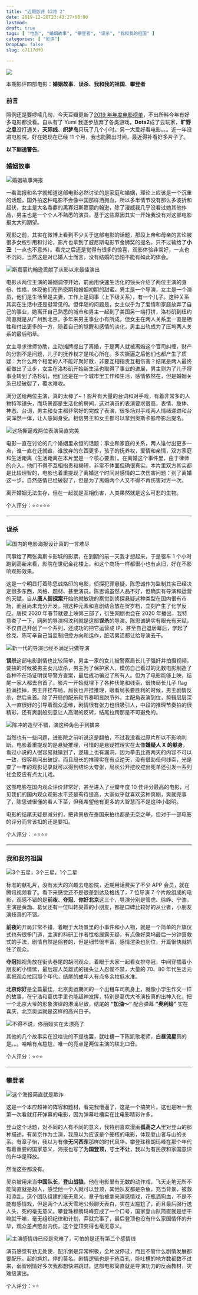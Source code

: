 ```yaml
---
title: "近期影评 12月 2"
date: 2019-12-20T23:43:27+08:00
lastmod: 
draft: true
tags: [ "电影", "婚姻故事", "攀登者", "误杀", "我和我的祖国" ]
categories: [ "影评"]
DropCap: false
slug: c7117df0

---
```


![](https://i.loli.net/2019/12/29/r2ZKavdby78WP1A.jpg)

本期影评四部电影：**婚姻故事**、**误杀**、**我和我的祖国**、**攀登者**

### 前言

照例还是要啰嗦几句，今天豆瓣更新了[2019 年年度电影榜单](https://movie.douban.com/annual/2019?source=movie_navigation)，不出所料今年有好多电影都没看。自从有了 Yumi 我逐步放弃了各类游戏，**Dota2**成了云玩家，**旷野之息**没打通关，**天际线**、**织梦岛**只玩了几个小时。另一大爱好看电影。。。近一年没进电影院。好在她现在已经 11 个月，我也能腾出时间，最近得补看好多片子了。

**以下剧透警告**。

### 婚姻故事

![婚姻故事海报](https://i.loli.net/2019/12/23/6ScAugbPY7ZnK8I.jpg)

一看海报和名字就知道这部电影必然讨论的是家庭和婚姻，理论上应该是一个沉重的话题，国外拍这种电影不会像中国那样洒狗血，所以多半情节没有那么多波折和起伏，女主是大名鼎鼎的黑寡妇斯嘉丽约翰逊，除了漫威我几乎没看过她其他作品，男主也是一个个人不熟悉的演员，基于这些原因其实一开始我没有对这部电影报太大的期望。

观影之前，其实在微博上看到不少关于这部电影的话题，那段上帝和母亲的言论被很多女权引用和讨论，影片也拿到了威尼斯电影节金狮奖的提名，只不过输给了**小丑**（一点也不意外）。看完之后还是觉得有很多的惊喜，观影体验非常好，一点也不沉闷，当然这是对已婚人士而言，没有结婚的恐怕不能有如此的体会。

![斯嘉丽约翰逊贡献了从影以来最佳演出](https://s2.ax1x.com/2019/12/21/QvXcEd.jpg)

电影从两位主演的婚姻调停开始，前面用快速生活化的镜头介绍了两位主演的身份、性格，体现他们在热恋期和婚姻初期的甜蜜。男主是一个导演，女主是一个演员，他们是生活里是夫妻，工作上是同事（上下级关系），有一个儿子。这种关系其实在生活中还是挺常见的。但伴随的问题是，女主似乎为了爱情和家庭放弃了自己的事业，她离开自己熟悉的城市和男主一起到了美国另一端打拼，洛杉矶到纽约简直就是从广州到北京。多年来男主事业小有所成，但女主在两人关系里一直是牺牲和付出更多的一方，随着自己的觉醒和感情的淡化，男主出轨成为了压垮两人关系的最后稻草。

女主寻求律师协助，主动摊牌提出了离婚，于是两人就被离婚这个官司纠缠，财产的分割不是问题，儿子的抚养权才是核心所在。多次撕逼之后他们也都产生了质疑：为什么两个相爱的人不能好聚好散，非要互相指责互相伤害？结尾是两人最终都做出了让步，女主在洛杉矶开始新生活也取得了事业的进展，男主则为了儿子将事业转到了洛杉矶，他们还是在一个城市里工作和生活，感情依然在，但是婚姻关系已经破裂了，覆水难收。

满分送给两位主演，真的太棒了~！影片有大量的台词和对手戏，有着非常多的人物特写镜头，而场景都是生活化的房间，这对演员的表演要求很高，表情、肢体、神态、台词，男主和女主都非常好的完成了表演，很多场对手戏两人情绪递进和台词浑然一体，让人感同身受。相信男主和女主都可以拿到奥斯卡影帝影后提名。

![这场撕逼戏两位表演简直完美](https://s2.ax1x.com/2019/12/20/QXPolt.jpg)

电影一直在讨论的几个婚姻里永恒的话题：事业和家庭的关系，两人谁付出更多一点，谁一直在迁就谁，谁放弃的东西更多，孩子的抚养权，爱情和亲情，双方家庭和生活距离（生活距离在本片里是一个核心要素）。在离婚这个事件里，由于律师的介入，他们不得不互相指责和揭短，非常不体面但确很真实。本片里双方其实都是比较理智的，电影也着重提现了离婚这个时间对感情的二次伤害问题：到了离婚这一步，自然感情已经破裂了，但是为了离婚两个人又不得不再伤害对方一次。

离开婚姻无法生存，但在一起就是互相伤害，人类果然就是这么可悲的生物。

个人评分：⭐⭐⭐⭐⭐

---

### 误杀

![国内的电影海报设计真的一言难尽](https://i.loli.net/2019/12/23/FrOLaWx6CZRbHld.jpg)

同事给了两张奥斯卡影城的影票，在到期的前一天我才想起来，于是驱车 1 个小时跑到高新来看，影院在世纪金花楼上，和这个商场一样都很小也有点旧，好在不影响观影效果。

这是一个明显打着陈思诚烙印的电影，侦探犯罪悬疑，陈思诚作为监制其实已经决定很多东西，风格、题材、甚至演员。陈思诚虽然人品不好，但确实有导演和运营的天赋。自从**唐人街探案**开始他就敏锐的察觉到侦探悬疑这种类型在国内很有市场，而且尚未充分开发。把这种元素和喜剧结合放在贺岁档，立刻产生了化学反应。唐探 2020 年春节就要上映第三部了，衍生网剧也会在 2020 年播出，我特意查了一下，网剧的导演柯汶利就是这部**误杀**的导演。陈思诚确实有眼光有天赋，不仅自己开创了一个系列，还成功的把它运营成 IP，甚至自己退居幕后，学起了徐克、陈可辛自己当监制把控方向和运作，脏活累活都让给导演去干。

![新一代的导演已经不满足只做导演](https://s2.ax1x.com/2019/12/20/QXgnuF.jpg)

**误杀**这部电影剧情也比较简单，男主一家的女儿被警察局长儿子强奸并拍摄视频，要挟的时候被男主女儿误杀，男主为了保护家人，模仿自己看过的无数电影制造了各种不在场证明误导警方查案，最后成功骗过了所有人。但为了电影能够上映，结尾一家人都去自首了。影片一开始就埋下了各种伏笔和线索，很快局长儿子 flag 拉满挂掉，男主开挂布局，局长也开挂推理，眼看局长要胜利的时候，男主剧情反杀，然后自首。除了开局的配乐和节奏明显脱节外，主配角表演到位，剪辑层层深入一直很好的引导着观众思维，剧情很有张力也很吸引人，中段的推理节奏拍的很精彩，还有爽剧般刻意让人高潮的反转，结尾拉跨那是不可避免的。

![陈冲的造型不错，演这种角色手到擒来](https://s2.ax1x.com/2019/12/20/QXgC7j.jpg)

当然也有一些问题，进影院之前听说这是翻拍，不过我没看过原片所以不影响判断。电影着重提现的是悬疑推理，可惜的是悬疑推理实在太像**嫌疑人 X 的献身**，看过小说的人很容易就猜到了，逻辑上也有漏洞，因为拳击比赛两天的内容不可以一致，很容易问出破绽。而且局长的推理实在有点逆天，没有借助任何线索，光是查了一年的观影记录就可以得到结论太夸张，局长公开挖坟挖出死羊还引发一系列社会反应有点太儿戏。

这部电影在国内观众评价非常好，甚至进入了豆瓣年度 10 佳评分最高的电影，可见我们的国内观众观影水平还是有待提高，大家似乎就喜欢这种爽剧，爽就完事了，陈思诚很懂的看人下菜，但我希望他有更多的大智慧而不是这种小聪明。

电影的结尾无疑是减分的，把背景放在泰国来拍也都是无奈之举，但对于一部电影的评分而言该扣的还是要扣。

个人评分： ⭐⭐⭐⭐

---

### 我和我的祖国

![3个五星，3个三星，1个二星](https://i.loli.net/2019/12/23/xVZjzQeob37tPhi.jpg)

标准的献礼片，没有太大的兴趣去电影院，近期用话费买了不少 APP 会员，就在腾讯视频看了。看下来感觉还不是很差到达及格线了，7 位导演 7 个片段组成的电影，观感不错的是**前夜**、**夺冠**、**你好北京**这三个，导演分别是管虎、徐峥、宁浩，主演是黄渤、葛优还有一位叫韩昊霖的小朋友，都是口碑比较好的从业者，小朋友演技真的不错。

**前夜**的开局非常不错，着眼于大场景里的小事件和小人物，就是一个简单的升旗仪式也有很多门道，主演的科研工作者性格展露无疑，有点像好莱坞最后一分钟营救式的手法，剧情自然是俗套的，但是细节很丰富，感情渲染也到位，开篇很快就抓住了观众。

**夺冠**把视角放在街头巷尾的胡同观众，着眼于大家一起看女排夺冠，中间穿插着小朋友的小情愫，最后超人英雄式的镜头让人忍俊不禁，大量的 70、80 年代生活元素把观众拉回那个年代，结尾的成年人有点多余拉低水准。

**北京你好**是全篇最佳，北京奥运期间的一个出租车司机身上，就像小学生作文一样的故事，在宁浩和葛优手里也能超神发挥，特别是葛优大爷演技真的出神入化，把一个北京大爷的形象演绎的淋漓尽致，结尾的 **“加油～”** 配合弹幕 **“奥利给”** 实在喜庆，北京奥运就是这样的高兴日子。

![不得不说，佟丽娅实在太漂亮了](https://s2.ax1x.com/2019/12/20/QXWIPA.jpg)

其他的几个故事实在没啥说的不提也罢，就吐槽一下陈凯歌老师，**白昼流星**真的是。。。哈哈有点尴尬，唯一的亮点是两位主演的陕北口音。

个人评分：⭐⭐⭐

---

### 攀登者

![这个海报简直就是欺诈](https://i.loli.net/2019/12/23/kGKQtmd24Pwf8Ob.jpg)

这是一个本应超神的阵容和题材，看完我懵逼了，这是一个搞笑片。这也是唯一我第一次看就打开弹幕的电影，因为弹幕吐槽实在比电影精彩许多。

登山这个话题，对不同的人有不同的意义，我特别喜欢漫画**孤高之人**里对登山的那种描述，有吴京作为主演，我原以为应该是个硬核的电影，体现登山者与山的关系。有章子怡，我以为有像**无问西东**那样的时代风华。攀登珠穆朗玛峰在那个年代有着重要的国家意义，海报也写了**为国登顶，寸土不让**，我以为有民族和家国意识的升华是释放。

然而这些都没有。

吴京被用来当**中国队长**，**登山战狼**，他在电影里有无数的动作戏，飞天走地无所不能简直就是超人，感觉他一个人就可以登顶，其他队友都是杂鱼，充当背景，被救和添乱，这个团队组建的毫无意义。章子怡被拿来演感情戏，花瓶洒狗血，不是不能有感情戏，但是两个人冰天雪地公频聊天表白，实在太尴尬了，而且最后强行送人头，死的毫无意义。攀登珠穆朗玛峰变成了一个口号，国家登山队简直就是想干嘛就干嘛，毫无组织纪律和计划，莽就完事了，最后登顶也没有什么家国情怀的升华，观众差点憋出内伤，这个登顶变得也毫无意义。

![主演感情线已经是灾难了，可怕的是还有第二个感情线](https://s2.ax1x.com/2019/12/20/QX46vq.jpg)

演员感觉有劲无处使，配乐倒是异常积极，全片没停过，而且不管什么剧情发展都要配乐，起的尴尬，停的莫名。剧情逻辑也是千疮百孔，能吐槽的地方数都数不过来，弱智剧情好多次我都想快进跳过。这部电影简直就是导演功力的反面教材，灾难级演出。

个人评分：⭐⭐
